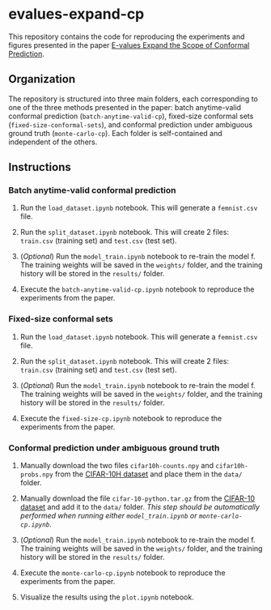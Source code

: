 # evalues-expand-cp

This repository contains the code for reproducing the experiments and figures presented in the paper [E-values Expand the Scope of Conformal Prediction]([https://arxiv.org/abs/2502.04879](https://github.com/)).

## Organization

The repository is structured into three main folders, each corresponding to one of the three methods presented in the paper: batch anytime-valid conformal prediction (`batch-anytime-valid-cp`), fixed-size conformal sets (`fixed-size-conformal-sets`), and conformal prediction under ambiguous ground truth (`monte-carlo-cp`). Each folder is self-contained and independent of the others.

## Instructions

### Batch anytime-valid conformal prediction

1. Run the `load_dataset.ipynb` notebook. This will generate a `femnist.csv` file.

2. Run the `split_dataset.ipynb` notebook. This will create 2 files: `train.csv` (training set) and `test.csv` (test set).

3. (*Optional*) Run the `model_train.ipynb` notebook to re-train the model f. The training weights will be saved in the `weights/` folder, and the training history will be stored in the `results/` folder.

4. Execute the `batch-anytime-valid-cp.ipynb` notebook to reproduce the experiments from the paper.

### Fixed-size conformal sets

1. Run the `load_dataset.ipynb` notebook. This will generate a `femnist.csv` file.

2. Run the `split_dataset.ipynb` notebook. This will create 2 files: `train.csv` (training set) and `test.csv` (test set).

3. (*Optional*) Run the `model_train.ipynb` notebook to re-train the model f. The training weights will be saved in the `weights/` folder, and the training history will be stored in the `results/` folder.

4. Execute the `fixed-size-cp.ipynb` notebook to reproduce the experiments from the paper.

### Conformal prediction under ambiguous ground truth

1. Manually download the two files `cifar10h-counts.npy` and `cifar10h-probs.npy` from the [CIFAR-10H dataset](https://github.com/jcpeterson/cifar-10h/tree/master/data) and place them in the `data/` folder.

2. Manually download the file `cifar-10-python.tar.gz` from the [CIFAR-10 dataset](https://www.cs.toronto.edu/~kriz/cifar.html) and add it to the `data/` folder. *This step should be automatically performed when running either `model_train.ipynb` or `monte-carlo-cp.ipynb`*.

3. (*Optional*) Run the `model_train.ipynb` notebook to re-train the model f. The training weights will be saved in the `weights/` folder, and the training history will be stored in the `results/` folder.

4. Execute the `monte-carlo-cp.ipynb` notebook to reproduce the experiments from the paper.

5. Visualize the results using the `plot.ipynb` notebook.
